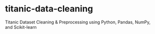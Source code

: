 # titanic-data-cleaning
Titanic Dataset Cleaning &amp; Preprocessing using Python, Pandas, NumPy, and Scikit-learn
